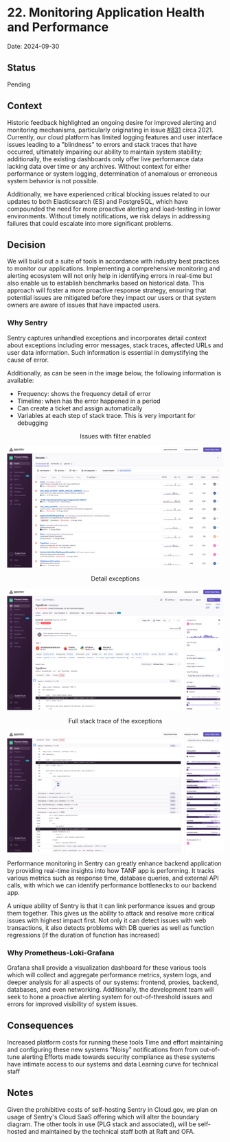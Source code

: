 # 22. Monitoring Application Health and Performance

Date: 2024-09-30

## Status

Pending

## Context
Historic feedback highlighted an ongoing desire for improved alerting and monitoring mechanisms, particularly originating in issue [#831](https://github.com/raft-tech/TANF-app/issues/831) circa 2021. Currently, our cloud platform has limited logging features and user interface issues leading to a "blindness" to errors and stack traces that have occurred, ultimately impairing our ability to maintain system stability; additionally, the existing dashboards only offer live performance data lacking data over time or any archives. Without context for either performance or system logging, determination of anomalous or erroneous system behavior is not possible. 

Additionally, we have experienced critical blocking issues related to our updates to both Elasticsearch (ES) and PostgreSQL, which have compounded the need for more proactive alerting and load-testing in lower environments. Without timely notifications, we risk delays in addressing failures that could escalate into more significant problems. 


## Decision
We will build out a suite of tools in accordance with industry best practices to monitor our applications. Implementing a comprehensive monitoring and alerting ecosystem will not only help in identifying errors in real-time but also enable us to establish benchmarks based on historical data. This approach will foster a more proactive response strategy, ensuring that potential issues are mitigated before they impact our users or that system owners are aware of issues that have impacted users.

### Why Sentry
Sentry captures unhandled exceptions and incorporates detail context about exceptions including error messages, stack traces, affected URLs and user data information. Such information is essential in demystifying the cause of error.

Additionally, as can be seen in the image below, the following information is available:

- Frequency: shows the frequency detail of error 
- Timeline: when has the error happened in a period
- Can create a ticket and assign automatically
- Variables at each step of stack trace. This is very important for debugging

<p style="text-align:center; margin:0; padding:0;">Issues with filter enabled</p>

![Issues with filter enabled](../images/sentry/1.%20Issues%20with%20filter%20enabled.png)

<p style="text-align:center; margin:0;padding:0;">Detail exceptions</p>

![Detail exceptions](../images/sentry/3.%20detail%20about%20exception.png)

<p style="text-align:center; margin:0; padding:0;">Full stack trace of the exceptions</p>

![Full stack trace of the exceptions](../images/sentry/4.%20full%20stack%20trace%20of%20the%20exceptions.png)


Performance monitoring in Sentry can greatly enhance backend application by providing real-time insights into how TANF app is performing. It tracks various metrics such as response time, database queries, and external API calls, with which we can identify performance bottlenecks to our backend app.

A unique ability of Sentry is that it can link performance issues and group them together. This gives us the ability to attack and resolve more critical issues with highest impact first. Not only it can detect issues with web transactions, it also detects problems with DB queries as well as function regressions (if the duration of function has increased)

### Why Prometheus-Loki-Grafana

Grafana shall provide a visualization dashboard for these various tools which will collect and aggregate performance metrics, system logs, and deeper analysis for all aspects of our systems: frontend, proxies, backend, databases, and even networking. Additionally, the development team will seek to hone a proactive alerting system for out-of-threshold issues and errors for improved visibility of system issues.

## Consequences

Increased platform costs for running these tools
Time and effort maintaining and configuring these new systems
"Noisy" notifications from from out-of-tune alerting
Efforts made towards security compliance as these systems have intimate access to our systems and data
Learning curve for technical staff

## Notes
Given the prohibitive costs of self-hosting Sentry in Cloud.gov, we plan on usage of Sentry's Cloud SaaS offering which will alter the boundary diagram. The other tools in use (PLG stack and associated), will be self-hosted and maintained by the technical staff both at Raft and OFA.